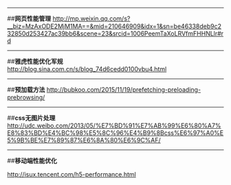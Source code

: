 
---
##**网页性能管理**
http://mp.weixin.qq.com/s?__biz=MzAxODE2MjM1MA==&mid=210646909&idx=1&sn=be46338deb9c232850d253427ac39bb6&scene=23&srcid=1006PeemTaXoLRVfmFHHNLlr#rd

---
##**雅虎性能优化军规**
http://blog.sina.com.cn/s/blog_74d6cedd0100vbu4.html

---
##**预加载方法**
http://bubkoo.com/2015/11/19/prefetching-preloading-prebrowsing/

---
##**css无图片处理**
http://udc.weibo.com/2013/05/%E7%BD%91%E7%AB%99%E6%80%A7%E8%83%BD%E4%BC%98%E5%8C%96%E4%B9%8Bcss%E6%97%A0%E5%9B%BE%E7%89%87%E6%8A%80%E6%9C%AF/

---
##**移动端性能优化**

http://isux.tencent.com/h5-performance.html
